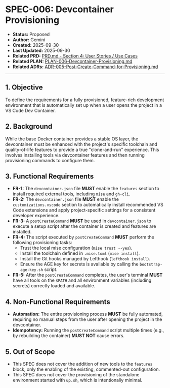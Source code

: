 # SPEC-006: Devcontainer Provisioning

*   **Status:** Proposed
*   **Author:** Gemini
*   **Created:** 2025-09-30
*   **Last Updated:** 2025-09-30
*   **Related PRD:** [PRD.md - Section 4: User Stories / Use Cases](PRD.md)
*   **Related PLAN:** [PLAN-006-Devcontainer-Provisioning.md](PLAN-006-Devcontainer-Provisioning.md)
*   **Related ADRs:** [ADR-005-Post-Create-Command-for-Provisioning.md](../adr/ADR-005-Post-Create-Command-for-Provisioning.md)

---

## 1. Objective

To define the requirements for a fully provisioned, feature-rich development environment that is automatically set up when a user opens the project in a VS Code Dev Container.

## 2. Background

While the base Docker container provides a stable OS layer, the devcontainer must be enhanced with the project's specific toolchain and quality-of-life features to provide a true "clone-and-run" experience. This involves installing tools via devcontainer features and then running provisioning commands to configure them.

## 3. Functional Requirements

*   **FR-1:** The `devcontainer.json` file **MUST** enable the `features` section to install required external tools, including `mise` and `gh-cli`.
*   **FR-2:** The `devcontainer.json` file **MUST** enable the `customizations.vscode` section to automatically install recommended VS Code extensions and apply project-specific settings for a consistent developer experience.
*   **FR-3:** A `postCreateCommand` **MUST** be used in `devcontainer.json` to execute a setup script after the container is created and features are installed.
*   **FR-4:** The script executed by `postCreateCommand` **MUST** perform the following provisioning tasks:
    *   Trust the local mise configuration (`mise trust --yes`).
    *   Install the toolchain defined in `.mise.toml` (`mise install`).
    *   Install the Git hooks managed by Lefthook (`lefthook install`).
    *   Ensure the AGE key for secrets is available by calling the `bootstrap-age-key.sh` script.
*   **FR-5:** After the `postCreateCommand` completes, the user's terminal **MUST** have all tools on the `$PATH` and all environment variables (including secrets) correctly loaded and available.

## 4. Non-Functional Requirements

*   **Automation:** The entire provisioning process **MUST** be fully automated, requiring no manual steps from the user after opening the project in the devcontainer.
*   **Idempotency:** Running the `postCreateCommand` script multiple times (e.g., by rebuilding the container) **MUST NOT** cause errors.

## 5. Out of Scope

*   This SPEC does not cover the addition of new tools to the `features` block, only the enabling of the existing, commented-out configuration.
*   This SPEC does not cover the provisioning of the standalone environment started with `up.sh`, which is intentionally minimal.
